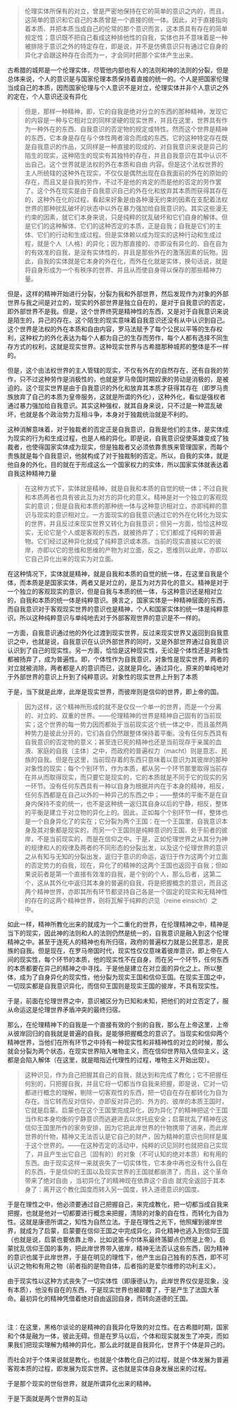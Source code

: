 <blockquote>伦理实体所保有的对立，曾是严密地保持在它的简单的意识之内的，而且，这简单的意识和它自己的本质曾是一个直接的统一体。因此，对于直接指向着本质、并把本质当成自己的伦常的那个意识而言，这本质具有存在的简单规定性；意识既不把自己看成这种排他性的自我，实体也并不意味着是一种被排除于意识之外的特定存在，即是说，并不是仿佛意识只有通过它自身的异化才会跟这种存在合而为一，才会同时把那个实体产生出来。</blockquote><p>古希腊的城邦是一个伦理实体，尽管他内部也有人的法则和神的法则的分裂，但是总体来说，个人的意识是与国家伦理本质保持着直接的统一的。个人是把国家伦理当成自己的本质，因而国家伦理与个人意识不是对立，伦理实体并非个人意识之外的定在，个人意识还没有异化</p><blockquote>但是，那样一种精神，即，它的自我是绝对分立的东西的那种精神，发现它的内容是一种与它相对立的同样坚硬的现实世界，并且在这里，世界具有作为一种外在的东西、自我意识的否定物的规定或特性。然而这个世界是精神的东西，它本身是存在与个体性两者溶合而成的东西。它的这种特定存在既是自我意识的作品，又同样是一种直接的现成的、对自我意识来说是异己的陌生的现实，这种陌生的现实有其独特的存在，并且自我意识在其中认识不出自己。这个世界就是法权的外在本质和自由 内容。但是这个法权世界的主人所统辖的这种外在现实，不仅仅是偶然出现在自我面前的外在的原始的存在，而且又是自我的劳作，不过不是他的肯定的而是他的否定的劳作罢了。这个外在现实是由于自我意识自己的外在化和放弃其本质而获得其存在的，这种外在化的过程，看起来好象是由各种漫无约束的因素在支配着法权世界的那种扰乱破坏的状态中以外在暴力强加给自我意识的。其实这些漫无约束的因素，就它们本身来说，只是纯粹的扰乱破坏和它们自身的解体。但是它们的这种解体、它们的这种否定的本质，正是自我；自我是它们的主体、它们的行动和生成过程。但是实体赖以成为现实的这种行动和生成过程，就是个人〔人格〕的异化；因为那直接的、亦即没有异化的、自在自为的有效准的自我，是没有实体性的，并且是那些外在的激荡因素的玩物。因此，自我的实体就是它本身的外在化，而外在化就是实体，换句话说，就是将自身形成为一个有秩序的世界、并且从而使自身得以保存的那些精神力量。</blockquote><p>但是，这样的精神开始进行分裂，分裂为我和外部世界，然后发现作为对象的外部世界与我之间是对立的，现实的外部世界是独立自在的，是对于自我意识的否定，即外部世界不是我。但是，这个世界终究是精神性的东西，又是对于自我意识来说是陌生的，异己的存在。这个陌生的现实意味着自我意识还没有从中认识到自己。这个世界是法权的外在本质和自由内容，罗马法赋予了每个公民以平等的生存权利，这种权力的外化表达为每个人都为自己的生存而劳作，每个人都有选择不同生存方式的权利，这就是现实世界。这种现实世界与古希腊那种城邦的整体是不一样的。</p><p>但是，这个由法权世界的主人管辖的现实，不仅有外在的自然存在，还有自我的劳作，只不过这种劳作是消极性的，也就是罗马帝国时期奴隶的劳动是消极的，是被迫的。这个现实世界是由于自我意识的外化和放弃其本质才获得其存在（即罗马贵族放弃了自己的本质为皇帝服务，这就是所谓的外化），这种外化，看似是强权者通过暴力强加给自我意识。其实这种强权，就其自身来说，只不过是一种混乱破坏，也就是各个政治势力互相斗争，本身对于独裁统治就是不利的。</p><p>这种消解意味着，对于独裁者的否定正是自我意识，自我是他们的主体，是实体成为现实的行为和生成过程，也是人格的异化。即是说，自我意识促使英雄变成了独裁者，也使得国家实体成为现实，但是独裁者又必须依靠贵族来管理国家，而每个贵族就是每个自我意识，他就构成了对于独裁制的否定。所以，自我的实体，就是他自身的外化，目的就在于形成这么一个国家权力的实体，所以国家实体就表达着自我这种精神力量</p><blockquote>在这种方式下，实体就是精神，就是自我和本质的自觉的统一体；不过自我和本质两者也具有彼此互为对方的异化的意义。精神是对一个独立的客观现实的意识；但是自我和本质的那种统一体与这种意识相对立，亦即纯粹的意识与现实的意识相对立。一方面现实的自我意识通过它的外在化转化为现实的世界，并且反过来现实世界又转化为自我意识；但另一方面，恰恰这种现实，无论它是个人或是客观的东西，就被扬弃了；它们都成了纯粹的普遍物。它们经过这种异化就成了纯粹意识或本质。当前的现实直接以它的彼岸，亦即以它的思维和思维的产物为对立面，反之，思维则以此岸，亦即以它自己异化出来的现实为对立面。</blockquote><p>在这种情况下，实体就是精神，就是自我和本质的自觉的统一体，在这里自我是个体，而本质是是国家实体，两者又是对立的，是互为对方异化的意义。精神是对于一个独立的客观现实的意识，但是自我与本质的统一体，与这种意识还是相对立的，自我和本质的统一体是纯粹意识。换言之，国家实体是一种精神层面的东西，而自我意识对于客观现实世界的意识也是精神，个人和国家实体的统一体是纯粹意识。所以这种纯粹意识与单纯地去对于外部客观世界的意识是不一样的。</p><p>一方面，自我意识通过他的外化过渡到现实世界，反过来现实世界又返回到自我意识之中，也就是说，自我意识在认识外部世界的同时，又是外部世界通过自我意识认识到了自己的现实性。另一方面，恰恰是这种现实性，无论是个体性还是对象性都被扬弃了，成为普遍性。即，个体性作为自我意识，对象性是现实世界，两者的对立就被消除，两者都是人的意识而已，这就是异化。通过异化，原来的单纯地对于外部世界的意识上升到了纯粹意识。对象性的现实世界上升到了本质</p><p>于是，当下就是此岸，此岸是现实世界，而彼岸则是信仰的世界，即上帝的国。</p><blockquote>因为这样，这个精神所形成的就不是仅仅一个单一的世界，而是一个分离的、对立的、双重的世界。——伦理精神的世界是精神自己固有的当前现实；这个世界的每一势力因而都处于当前现实这个统一体之中，而且虽然两种势力是彼此分开的，它们各自仍然跟整体保持着平衡。没有任何东西具有自我意识的否定物的意义；甚至连已死的精神也还是当前现存于亲属的血液、家庭的自我〔主体〕之中，而政府的普遍权力（macht）则是意志、民族的自我。但是在这里，当前现存着的东西只意味着以意识为其彼岸的那种对象性的现实；每个个别环节，作为本质，都从另一个环节那里取得当前存在并从而取得现实，而只要它是现实的，它的本质就是不同于它的现实的另一环节。没有任何东西具有一种以自身为根据并内在于本身的精神，相反，任何东西都是在自己以外的一种异己的东西之中；——整体的平衡不是在自身内保持不变的统一，也不是这种统一返归其自身以后的宁静，相反，整体的平衡是建立于对立物的异化上的。因此，正如每个个别环节一样，整体也是一个自身异化了的实在；它分裂为两个王国：在一个王国里，自我意识本身及其对象都是现实的，而另一个王国则是纯粹意识的王国，处于前者的彼岸，不是当前现实的，而是在信仰之中。于是，正如伦理世界之从其分为神的规律和人的规律及两者的不同形态的分裂出发，以及这个伦理世界的意识之从有知与无知的分裂出发，返归于意识的命运，返归于作为这两个对立面的否定势力的自我，现在，异化了的精神的这两个王国也返回于自我；但如果说前者是第一个直接有效准的自我，是个别的个人，那么后者，这第二个，这从其外化中返归其本身的普遍的自我，将是把握概念的意识，而且这两个精神世界，亦即其所有环节都坚持自己各是一个固定的现实和无精神性的存在的这两个精神世界，则将瓦解于纯粹的识见（reine einsicht）之中。</blockquote><p>如此一样，精神所教化出来的就成为一个二重化的世界，在伦理精神之中，精神是当下的现实，因此神的法则和人的法则仍然是统一的，自我意识是融入到这个伦理精神之中。甚至于连死人的精神也有所归宿，政府的普遍权力就是公民意志，是民族的自我。但是现在，在罗马帝国时代，现实性仅仅意味着彼岸意识，即上帝在人间的现实性，每个环节的本质，他的现实性不在自身，而在另一个环节，任何东西的本质都要在异己的精神之中寻找。于是他是建立在对立面的异化之上。所以整体，成为了自身异化的现实性，他分裂为现实王国和信仰王国。在现实王国之中，一切现实都是自我意识异化，而信仰王国则是现实王国的彼岸，不具有现实性。</p><p>于是，前面在伦理世界之中，意识被区分为已知和未知，把他们的对立否定了，服从命运这是伦理世界矛盾冲突的最终归宿。</p><p>那么，在伦理精神下的自我是一个直接有效的个别的自我，那么在上帝这里，上帝从彼岸回归的自我就是普遍的自我，是能够把握概念的意识了。当现实和信仰两个精神世界，当他们在所有环节之中持有一种现实性和非精神性的对立的时候，那么就会分裂为两个状态，在现实世界陷入唯物主义，而在信仰世界陷入信仰主义，这都是会陷入解体（在这里，就是暗指近代理性的过程，唯物主义开始出现）。</p><blockquote>这种识见，作为自己把握其自己的自我，就达到和完成了教化；它不把握任何别的，只把握自我，并且它将一切都当作自我来把握，即是说，它对一切都进行概念的理解，剔除一切客观性的东西，把一切自在存在都转化为自为存在。当它转而反对信仰，亦即反对异己的、外方的、彼岸的本质王国时，它就是启蒙。启蒙也在这个王国里完成异化，因为异化了的精神把这个王国当作和本身均衡的宁静意识而逃避进去以求托庇安全；启蒙扰乱了精神在这信仰王国里所作的家务安排，因为它把此岸世界的什物携带了进来，而此岸世界的什物，精神又无法否认是它自己的财产，因为精神的意识也同样是属于这个世界的。——在这种否定的活动中，纯粹的识见同时也就把自己实现了，并且产生出它自己〔固有的〕的对象（不可认知的绝对本质）和有用的东西。由于现实这样一来就丧失了一切实体性，它本身中再也没有什么自在的东西，于是信仰的王国以及现实世界的王国就都崩溃了，而且，这个革命带来了绝对自由 ，当初异化了的精神现在依靠这个自由 就完全返回于其本身了：离开这个教化国度而转入另一国度，转入道德意识的国度。</blockquote><p>于是在理性之中，他必须要通过自己把握自己，来完成教化，把一切都当成自我来把握，也就是他对一切都要进行概念来把握，清除的对象的自在性，而转化为自为性。这就是康德所谓之，知性为自然立法。于是在理性之光下，他照耀到彼岸世界，就成为了启蒙，启蒙要在信仰王国之中完成异化，异化精神也逃入到信仰王国（也就是说，启蒙也要依靠上帝，比如说笛卡尔体系最终落脚点仍然是上帝）。启蒙扰乱信仰王国的事务，把此岸世界带入彼岸，精神无法否认这些东西，因为精神的意识也属于此岸世界，于是在明见的理性下，他产生出自己独有的东西，即不可认识之物和有用之物（前者指的是物自体，后者指的是爱尔维修的功利主义）。</p><p>由于现实性以这种方式丧失了一切实体性（即康德认为，此岸世界仅仅是现象，没有本质），他没有自在的东西，于是现实世界也被颠覆了，于是产生了法国大革命。最初异化的精神凭借着绝对自由返回自身，而转向道德的王国。</p><p><br></p><p>注：在这里，黑格尔谈论的是精神的自我异化导致的对立性。在古希腊时期，国家和个体是融为一体，彼此无碍。但是在罗马以后，个体和现实就发生了冲突，而如果我们把现实理解为精神的异化，那么此时就是自我异化，世界于个体是异己的。</p><p>而社会对于个体来说就是教化，也就是个体教化自己的过程，就是个体发展为普遍客观本质的过程，即发展为现实世界。这也就是实体自身发展出来的过程。</p><p>于是那个现实的世俗世界，就是所谓异化出来的精神。</p><p>于是下面就是两个世界的互动</p>